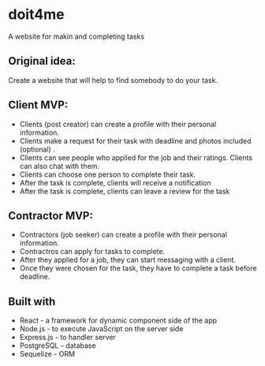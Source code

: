 # doit4me

A website for makin and completing tasks

## Original idea:

Create a website that will help to find somebody to do your task.

## Client MVP:

* Clients (post creator) can create a profile with their personal information.
* Clients make a request for their task with deadline and photos included (optional) .
* Clients can see people who applied for the job and their ratings. Clients can also chat with them.
* Clients can choose one person to complete their task.
* After the task is complete, clients will receive a notification
* After the task is complete, clients can leave a review for the task

## Contractor MVP:
* Contractors (job seeker) can create a profile with their personal information.
* Contractros can apply for tasks to complete.
* After they applied for a job, they can start messaging with a client.
* Once they were chosen for the task, they have to complete a task before deadline.

## Built with
* React - a framework for dynamic component side of the app
* Node.js - to execute JavaScript on the server side
* Express.js - to handler server
* PostgreSQL - database
* Sequelize - ORM
